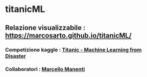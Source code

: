 # titanicML

## Relazione visualizzabile : https://marcosarto.github.io/titanicML/

### Competizione kaggle : [Titanic - Machine Learning from Disaster][titanic]

### Collaboratori : [Marcello Manenti][marcello]

[marcello]: https://github.com/marcello-m
[titanic]: https://www.kaggle.com/c/titanic

